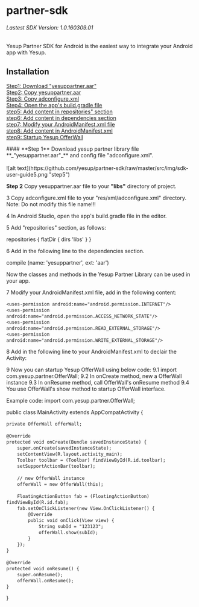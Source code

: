# partner-sdk
###### Lastest SDK Version: 1.0.160309.01
Yesup Partner SDK for Android is the easiest way to integrate your Android app with Yesup.
## Installation
[Step1: Download "yesuppartner.aar"](#step1)<br/>
[Step2: Copy yesuppartner.aar](#step2)<br/>
[Step3: Copy adconfigure.xml](#step3)<br/>
[Step4: Open the app's build.gradle file](#step4)<br/>
[step5: Add content in repositories" section](#step5)<br/>
[step6: Add content in dependencies section](#step6)<br/>
[step7: Modify your AndroidManifest.xml file](#step7)<br/>
[step8: Add content in AndroidManifest.xml](#step8)<br/>
[step9: Startup Yesup OfferWall](#step9)<br/>

<div id="step1"></div>
#### **Step 1** Download yesup partner library file **_"yesuppartner.aar"_** and config file "adconfigure.xml".<br/><br/>
![alt text](https://github.com/yesup/partner-sdk/raw/master/src/img/sdk-user-guide5.png "step5")<br/>


**Step 2** Copy yesuppartner.aar file to your **"libs"** directory of project.

3 Copy adconfigure.xml file to your "res/xml/adconfigure.xml" directory.
Note: Do not modify this file name!!!

4 In Android Studio, open the app's build.gradle file in the editor.

5 Add "repositories" section, as follows:

repositories {
    flatDir {
        dirs 'libs'
    }
}

6 Add in the following line to the dependencies section.

compile (name: 'yesuppartner', ext: 'aar')

Now the classes and methods in the Yesup Partner Library can be used in your app.

<polymer-element attributes="id step7">
7 Modify your AndroidManifest.xml file, add in the following content:

    <uses-permission android:name="android.permission.INTERNET"/>
    <uses-permission android:name="android.permission.ACCESS_NETWORK_STATE"/>
    <uses-permission android:name="android.permission.READ_EXTERNAL_STORAGE"/>
    <uses-permission android:name="android.permission.WRITE_EXTERNAL_STORAGE"/>

8 Add in the following line to your AndroidManifest.xml to declair the Activity:

<activity android:name="com.yesup.partner.OfferWallActivity" android:label="OfferWall" />

9 Now you can startup Yesup OfferWall using below code:
9.1 import com.yesup.partner.OfferWall;
9.2 In onCreate method, new a OfferWall instance
9.3 In onResume method, call OfferWall's onResume method
9.4 You use OfferWall's show method to startup OfferWall interface.

Example code:
import com.yesup.partner.OfferWall;

public class MainActivity extends AppCompatActivity {

    private OfferWall offerWall;

    @Override
    protected void onCreate(Bundle savedInstanceState) {
        super.onCreate(savedInstanceState);
        setContentView(R.layout.activity_main);
        Toolbar toolbar = (Toolbar) findViewById(R.id.toolbar);
        setSupportActionBar(toolbar);

        // new OfferWall instance
        offerWall = new OfferWall(this);

        FloatingActionButton fab = (FloatingActionButton) findViewById(R.id.fab);
        fab.setOnClickListener(new View.OnClickListener() {
            @Override
            public void onClick(View view) {
                String subId = "123123";
                offerWall.show(subId);
            }
        });
    }

    @Override
    protected void onResume() {
        super.onResume();
        offerWall.onResume();
    }

}


